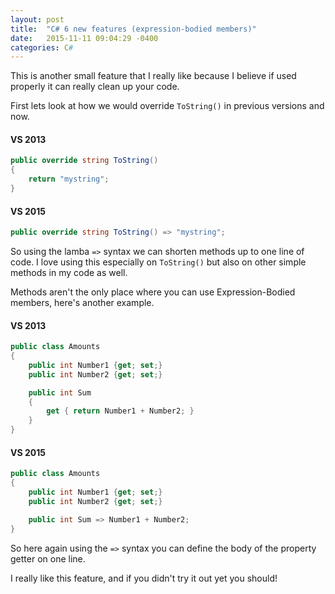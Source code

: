 ```yaml
---
layout: post
title:  "C# 6 new features (expression-bodied members)"
date:   2015-11-11 09:04:29 -0400
categories: C#
---
```

This is another small feature that I really like because I believe if used properly it can really clean up your code.

First lets look at how we would override `ToString()` in previous versions and now.
#### VS 2013
```csharp
public override string ToString()
{
    return "mystring";
}
```
#### VS 2015
```csharp
public override string ToString() => "mystring";
```
So using the lamba `=>` syntax we can shorten methods up to one line of code. I love using this especially on `ToString()` but also on other simple methods in my code as well.

Methods aren't the only place where you can use Expression-Bodied members, here's another example.
#### VS 2013
```csharp
public class Amounts
{
    public int Number1 {get; set;}
    public int Number2 {get; set;}

    public int Sum
    {
        get { return Number1 + Number2; }
    }
}
```
#### VS 2015
```csharp
public class Amounts
{
    public int Number1 {get; set;}
    public int Number2 {get; set;}

    public int Sum => Number1 + Number2;
}
```
So here again using the `=>` syntax you can define the body of the property getter on one line.

I really like this feature, and if you didn't try it out yet you should!